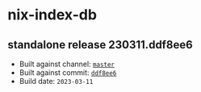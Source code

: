 # nix-index-db
## standalone release 230311.ddf8ee6
- Built against channel: [`master`](https://github.com/nixos/nixpkgs/tree/master)
- Built against commit: [`ddf8ee6`](https://github.com/NixOS/nixpkgs/commit/ddf8ee6f373a89de943db661fb666f7ef5890917)
- Build date: `2023-03-11`
